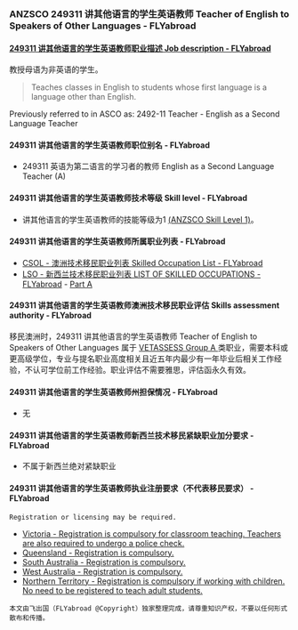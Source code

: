 ### ANZSCO 249311 讲其他语言的学生英语教师 Teacher of English to Speakers of Other Languages - FLYabroad ###

####  [249311 讲其他语言的学生英语教师职业描述 Job description - FLYabroad](http://www.flyabroadvisa.com/anzsco/2493.html#249311)

教授母语为非英语的学生。 

> Teaches classes in English to students whose first language is a language other than English.

Previously referred to in ASCO as:
2492-11 Teacher - English as a Second Language Teacher

#### 249311 讲其他语言的学生英语教师职位别名 - FLYabroad
 
- 249311	 英语为第二语言的学习者的教师 English as a Second Language Teacher (A)

#### 249311 讲其他语言的学生英语教师技术等级 Skill level - FLYabroad

- 讲其他语言的学生英语教师的技能等级为1 [(ANZSCO Skill Level 1)](http://www.flyabroadvisa.com/anzsco/)。

#### 249311 讲其他语言的学生英语教师所属职业列表 - FLYabroad

- [CSOL - 澳洲技术移民职业列表 Skilled Occupation List - FLYabroad](http://www.flyabroadvisa.com/sol/)
- [LSO - 新西兰技术移民职业列表 LIST OF SKILLED OCCUPATIONS - FLYabroad](http://nz.flyabroadvisa.com/lso/) - [Part A](parta)

#### 249311 讲其他语言的学生英语教师澳洲技术移民职业评估 Skills assessment authority - FLYabroad

移民澳洲时，249311 讲其他语言的学生英语教师 Teacher of English to Speakers of Other Languages 属于 [VETASSESS Group A ](http://www.flyabroadvisa.com/ass/vetassess.html)类职业，需要本科或更高级学位，专业与提名职业高度相关且近五年内最少有一年毕业后相关工作经验，不认可学位前工作经验。职业评估不需要雅思，评估函永久有效。

#### 249311 讲其他语言的学生英语教师州担保情况 - FLYabroad

- 无

#### 249311 讲其他语言的学生英语教师新西兰技术移民紧缺职业加分要求 - FLYabroad

- 不属于新西兰绝对紧缺职业

#### 249311 讲其他语言的学生英语教师执业注册要求（不代表移民要求） - FLYabroad

    Registration or licensing may be required.

- [Victoria - Registration is compulsory for classroom teaching. Teachers are also required to undergo a police check.](http://www.vit.vic.edu.au/Pages/default.aspx)
- [Queensland - Registration is compulsory. ](http://www.qct.edu.au/)
- [South Australia - Registration is compulsory.](http://www.trb.sa.edu.au/)
- [West Australia - Registration is compulsory.]()
- [Northern Territory - Registration is compulsory if working with children. No need to be registered to teach adult students.](http://www.trb.nt.gov.au/)

`本文由飞出国（FLYabroad @Copyright）独家整理完成，请尊重知识产权，不要以任何形式散布和传播。`